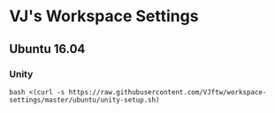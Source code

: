 # VJ's Workspace Settings

## Ubuntu 16.04

### Unity
```
bash <(curl -s https://raw.githubusercontent.com/VJftw/workspace-settings/master/ubuntu/unity-setup.sh)
```
